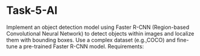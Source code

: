 # Task-5-AI
Implement an object detection model using Faster R-CNN (Region-based Convolutional Neural Network) to detect objects within images and localize them with bounding boxes. Use a complex dataset (e.g.,COCO) and fine-tune a pre-trained Faster R-CNN model. Requirements:
